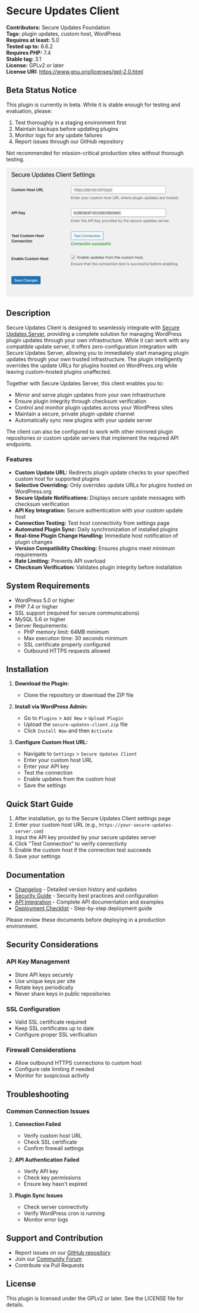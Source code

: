 # Secure Updates Client

**Contributors:** Secure Updates Foundation  
**Tags:** plugin updates, custom host, WordPress  
**Requires at least:** 5.0  
**Tested up to:** 6.6.2  
**Requires PHP:** 7.4  
**Stable tag:** 3.1  
**License:** GPLv2 or later  
**License URI:** https://www.gnu.org/licenses/gpl-2.0.html

## Beta Status Notice

This plugin is currently in beta. While it is stable enough for testing and evaluation, please:

1. Test thoroughly in a staging environment first
2. Maintain backups before updating plugins
3. Monitor logs for any update failures
4. Report issues through our GitHub repository

Not recommended for mission-critical production sites without thorough testing.

![Plugin Settings Screenshot](images/Secure_Updates_Client_Settings.png)

## Description

Secure Updates Client is designed to seamlessly integrate with [Secure Updates Server](https://github.com/secure-updates/secure-updates-server), providing a complete solution for managing WordPress plugin updates through your own infrastructure. While it can work with any compatible update server, it offers zero-configuration integration with Secure Updates Server, allowing you to immediately start managing plugin updates through your own trusted infrastructure. The plugin intelligently overrides the update URLs for plugins hosted on WordPress.org while leaving custom-hosted plugins unaffected.

Together with Secure Updates Server, this client enables you to:
- Mirror and serve plugin updates from your own infrastructure
- Ensure plugin integrity through checksum verification
- Control and monitor plugin updates across your WordPress sites
- Maintain a secure, private plugin update channel
- Automatically sync new plugins with your update server

The client can also be configured to work with other mirrored plugin repositories or custom update servers that implement the required API endpoints.

### Features

- **Custom Update URL:** Redirects plugin update checks to your specified custom host for supported plugins
- **Selective Overriding:** Only overrides update URLs for plugins hosted on WordPress.org
- **Secure Update Notifications:** Displays secure update messages with checksum verification
- **API Key Integration:** Secure authentication with your custom update host
- **Connection Testing:** Test host connectivity from settings page
- **Automated Plugin Sync:** Daily synchronization of installed plugins
- **Real-time Plugin Change Handling:** Immediate host notification of plugin changes
- **Version Compatibility Checking:** Ensures plugins meet minimum requirements
- **Rate Limiting:** Prevents API overload
- **Checksum Verification:** Validates plugin integrity before installation

## System Requirements

- WordPress 5.0 or higher
- PHP 7.4 or higher
- SSL support (required for secure communications)
- MySQL 5.6 or higher
- Server Requirements:
   - PHP memory limit: 64MB minimum
   - Max execution time: 30 seconds minimum
   - SSL certificate properly configured
   - Outbound HTTPS requests allowed

## Installation

1. **Download the Plugin:**
   - Clone the repository or download the ZIP file

2. **Install via WordPress Admin:**
   - Go to `Plugins` > `Add New` > `Upload Plugin`
   - Upload the `secure-updates-client.zip` file
   - Click `Install Now` and then `Activate`

3. **Configure Custom Host URL:**
   - Navigate to `Settings` > `Secure Updates Client`
   - Enter your custom host URL
   - Enter your API key
   - Test the connection
   - Enable updates from the custom host
   - Save the settings

## Quick Start Guide

1. After installation, go to the Secure Updates Client settings page
2. Enter your custom host URL (e.g., `https://your-secure-updates-server.com`)
3. Input the API key provided by your secure updates server
4. Click "Test Connection" to verify connectivity
5. Enable the custom host if the connection test succeeds
6. Save your settings

## Documentation

- [Changelog](CHANGELOG.md) - Detailed version history and updates
- [Security Guide](SECURITY.md) - Security best practices and configuration
- [API Integration](API_INTEGRATION.md) - Complete API documentation and examples
- [Deployment Checklist](DEPLOYMENT.md) - Step-by-step deployment guide

Please review these documents before deploying in a production environment.

## Security Considerations

### API Key Management
- Store API keys securely
- Use unique keys per site
- Rotate keys periodically
- Never share keys in public repositories

### SSL Configuration
- Valid SSL certificate required
- Keep SSL certificates up to date
- Configure proper SSL verification

### Firewall Considerations
- Allow outbound HTTPS connections to custom host
- Configure rate limiting if needed
- Monitor for suspicious activity

## Troubleshooting

### Common Connection Issues
1. **Connection Failed**
   - Verify custom host URL
   - Check SSL certificate
   - Confirm firewall settings

2. **API Authentication Failed**
   - Verify API key
   - Check key permissions
   - Ensure key hasn't expired

3. **Plugin Sync Issues**
   - Check server connectivity
   - Verify WordPress cron is running
   - Monitor error logs

## Support and Contribution

- Report issues on our [GitHub repository](https://github.com/secure-updates-foundation/secure-updates-client/issues)
- Join our [Community Forum](https://community.secure-updates.org)
- Contribute via Pull Requests

## License

This plugin is licensed under the GPLv2 or later. See the LICENSE file for details.
